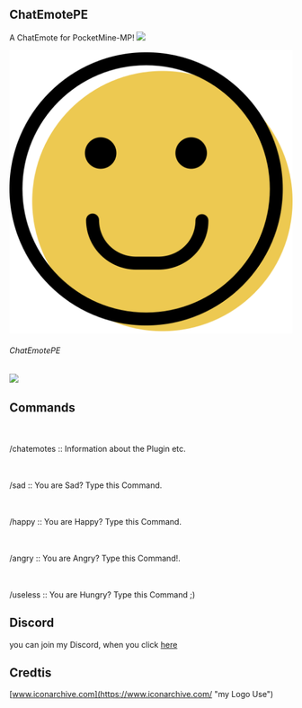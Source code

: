 ## ChatEmotePE
A ChatEmote for PocketMine-MP!
[![](https://poggit.pmmp.io/shield.state/ChatEmotePE)](https://poggit.pmmp.io/p/ChatEmotePE)

[![](https://github.com/N0aah02/ChatEmotePE/blob/main/assets/happy.png?raw=true)](https://beispiel.de)


######  ChatEmotePE


[![](https://img.shields.io/badge/ChatEmotesPE-The%20Future%20of%20Chat%20Emotes-blue)](https://poggit.pmmp.io/p/ChatEmotePE)

## Commands
<br><br>
/chatemotes :: Information about the Plugin etc.

<br><br>
/sad :: You are Sad? Type this Command.

<br><br>
/happy :: You are Happy? Type this Command.

<br><br>
/angry :: You are Angry? Type this Command!.

<br><br>
/useless :: You are Hungry? Type this Command ;)
<br>

## Discord
you can join my Discord, when you click [here](https://dsc.gg/PMCoding "Click on this Text")

## Credtis
[www.iconarchive.com](https://www.iconarchive.com/ "my Logo Use")

